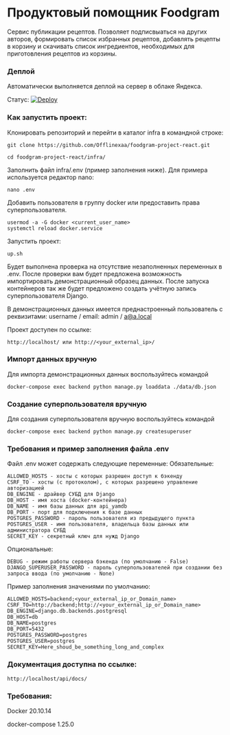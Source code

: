 # Продуктовый помощник Foodgram

Сервис публикации рецептов. Позволяет подписвыаться на других авторов, формировать список избранных рецептов, добавлять рецепты в корзину и скачивать список ингредиентов, необходимых для приготовления рецептов из корзины.

### Деплой

Автоматически выполняется деплой на сервер в облаке Яндекса.

Статус: [![Deploy](https://github.com/Offlinexaa/foodgram-project-react/actions/workflows/build_and_deploy.yml/badge.svg)](https://github.com/Offlinexaa/foodgram-project-react/actions/workflows/build_and_deploy.yml)

### Как запустить проект:

Клонировать репозиторий и перейти в каталог infra в командной строке:

```
git clone https://github.com/Offlinexaa/foodgram-project-react.git
```

```
cd foodgram-project-react/infra/
```

Заполнить файл infra/.env (пример заполнения ниже). Для примера используется редактор nano:

```
nano .env
```

Добавить пользователя в группу docker или предоставить права суперпользователя.

```
usermod -a -G docker <current_user_name>
systemctl reload docker.service
```

Запустить проект:

```
up.sh
```

Будет выполнена проверка на отсутствие незаполненных переменных в .env. После проверки вам будет предложена возможность импортировать демонстрационный образец данных. После запуска контейнеров так же будет предложено создать учётную запись суперпользователя Django.

В демонстрационных данных имеется преднастроенный пользователь с реквизитами: username / email: admin / a@a.local

Проект доступен по ссылке:

```
http://localhost/ или http://<your_external_ip>/
```

### Импорт данных вручную

Для импорта демонстрационных данных воспользуйтесь командой

```
docker-compose exec backend python manage.py loaddata ./data/db.json
```

### Создание суперпользователя вручную

Для создания суперпользователя вручную воспользуйтесь командой

```
docker-compose exec backend python manage.py createsuperuser
```

### Требования и пример заполнения файла .env

Файл .env может содержать следующие переменные:
Обязательные:

```
ALLOWED_HOSTS - хосты с которых разрешен доступ к бэкенду
CSRF_TO - хосты (с протоколом), с которых разрешено управление авторизацией
DB_ENGINE - драйвер СУБД для Django
DB_HOST - имя хоста (docker-контейнера)
DB_NAME - имя базы данных для api_yamdb
DB_PORT - порт для подключения к базе данных
POSTGRES_PASSWORD - пароль пользователя из предыдущего пункта
POSTGRES_USER - имя пользователя, владельца базы данных или администратора СУБД
SECRET_KEY - секретный ключ для нужд Django
```

Опциональные:

```
DEBUG - режим работы сервера бэкенда (по умолчанию - False)
DJANGO_SUPERUSER_PASSWORD - пароль суперпользователей при создании без запроса ввода (по умолчанию - None)
```

Пример заполнения значениями по умолчанию:

```
ALLOWED_HOSTS=backend;<your_external_ip_or_Domain_name>
CSRF_TO=http://backend;http://<your_external_ip_or_Domain_name>
DB_ENGINE=django.db.backends.postgresql
DB_HOST=db
DB_NAME=postgres
DB_PORT=5432
POSTGRES_PASSWORD=postgres
POSTGRES_USER=postgres
SECRET_KEY=Here_shoud_be_something_long_and_complex
```

### Документация доступна по ссылке:

```
http://localhost/api/docs/
```

### Требования:

Docker 20.10.14

docker-compose 1.25.0
